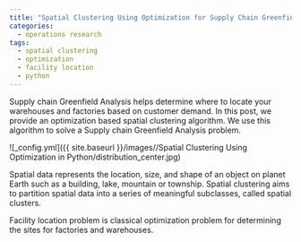 ```yaml
---
title: "Spatial Clustering Using Optimization for Supply Chain Greenfield Analysis"
categories:
  - operations research
tags:
  - spatial clustering
  - optimization
  - facility location
  - python
--- 
```


Supply chain Greenfield Analysis helps 
determine where to locate your warehouses and factories based on
customer demand. In this post,
we provide an optimization based spatial clustering algorithm. 
We use this algorithm to solve a Supply chain Greenfield Analysis 
problem.

![_config.yml]({{ site.baseurl }}/images//Spatial Clustering Using Optimization in Python/distribution_center.jpg)



Spatial data represents the location, size, and shape of an object 
on planet Earth such as a building, lake, mountain or township. 
Spatial clustering aims to partition spatial data into a series of 
meaningful subclasses, called spatial clusters. 

Facility location problem is classical optimization problem for 
determining the sites for factories and warehouses.

